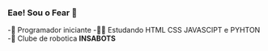 ### Eae! Sou o **Fear** 👋

-🌱 Programador iniciante
-🧑‍🎓 Estudando HTML CSS JAVASCIPT e PYHTON
-🤖 Clube de robotica **INSABOTS** 

